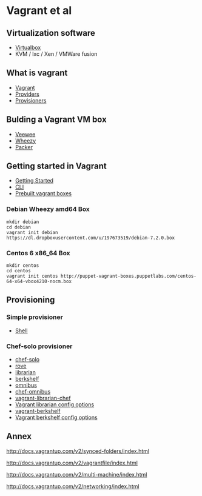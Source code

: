 # Vagrant et al

## Virtualization software

- [Virtualbox](http://www.virtualbox.org)
- KVM / lxc / Xen / VMWare fusion

## What is vagrant

- [Vagrant](http://www.vagrantup.com)
- [Providers](http://docs.vagrantup.com/v2/providers/index.html)
- [Provisioners](http://docs.vagrantup.com/v2/provisioning/index.html)

## Bulding a Vagrant VM box

- [Veewee](https://github.com/jedi4ever/veewee)
- [Wheezy](http://stacktoheap.com/blog/2013/06/19/building-a-debian-wheezy-vagrant-box-using-veewee/)
- [Packer](http://www.packer.io)

## Getting started in Vagrant

- [Getting Started](http://docs.vagrantup.com/v2/getting-started/index.html)
- [CLI](http://docs.vagrantup.com/v2/cli/index.html)
- [Prebuilt vagrant boxes](http://www.vagrantbox.es)

### Debian Wheezy amd64 Box

```
mkdir debian
cd debian
vagrant init debian https://dl.dropboxusercontent.com/u/197673519/debian-7.2.0.box
```

### Centos 6 x86_64 Box

```
mkdir centos
cd centos
vagrant init centos http://puppet-vagrant-boxes.puppetlabs.com/centos-64-x64-vbox4210-nocm.box
```

## Provisioning

### Simple provisioner
 - [Shell](http://docs.vagrantup.com/v2/provisioning/shell.html)

### Chef-solo provisioner
 - [chef-solo](http://docs.vagrantup.com/v2/provisioning/chef_solo.html)
 - [rove](http://rove.io/)
 - [librarian](https://github.com/applicationsonline/librarian)
 - [berkshelf](https://github.com/berkshelf/berkshelf)
 - [omnibus](https://github.com/opscode/omnibus-ruby)
 - [chef-omnibus](http://www.opscode.com/chef/install)
 - [vagrant-librarian-chef](https://github.com/jimmycuadra/vagrant-librarian-chef)
 - [Vagrant librarian config options](https://github.com/jimmycuadra/vagrant-librarian-chef/blob/master/lib/vagrant-librarian-chef/config.rb)
 - [vagrant-berkshelf](https://github.com/berkshelf/vagrant-berkshelf)
 - [Vagrant berkshelf config options](https://github.com/berkshelf/vagrant-berkshelf/blob/master/lib/berkshelf/vagrant/config.rb)

## Annex

http://docs.vagrantup.com/v2/synced-folders/index.html

http://docs.vagrantup.com/v2/vagrantfile/index.html

http://docs.vagrantup.com/v2/multi-machine/index.html

http://docs.vagrantup.com/v2/networking/index.html